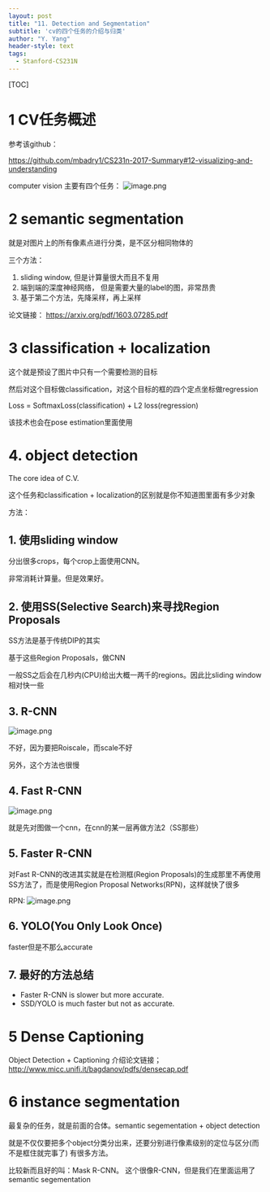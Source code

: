 ```yaml
---
layout: post
title: "11. Detection and Segmentation"
subtitle: 'cv的四个任务的介绍与归类'
author: "Y. Yang"
header-style: text
tags:
  - Stanford-CS231N
---
```


[TOC]

# 1 CV任务概述
参考该github：

https://github.com/mbadry1/CS231n-2017-Summary#12-visualizing-and-understanding

computer vision 主要有四个任务：
![image.png](https://i.loli.net/2019/09/23/HGuqp8ELbjv5Ma2.png)
# 2 semantic segmentation 

就是对图片上的所有像素点进行分类，是不区分相同物体的

三个方法：

1. sliding window, 但是计算量很大而且不复用
2. 端到端的深度神经网络， 但是需要大量的label的图，非常昂贵
3. 基于第二个方法，先降采样，再上采样

论文链接：
https://arxiv.org/pdf/1603.07285.pdf

# 3 classification + localization
这个就是预设了图片中只有一个需要检测的目标

然后对这个目标做classification，对这个目标的框的四个定点坐标做regression

Loss = SoftmaxLoss(classification) + L2 loss(regression)

该技术也会在pose estimation里面使用
# 4. object detection
The core idea of C.V.

这个任务和classification + localization的区别就是你不知道图里面有多少对象

方法：
## 1. 使用sliding window 
分出很多crops，每个crop上面使用CNN。

非常消耗计算量。但是效果好。

## 2. 使用SS(Selective Search)来寻找Region Proposals
SS方法是基于传统DIP的其实

基于这些Region Proposals，做CNN

一般SS之后会在几秒内(CPU)给出大概一两千的regions。因此比sliding window相对快一些

## 3. R-CNN
![image.png](https://i.loli.net/2019/09/23/5z2nvOTfIGkwYJ9.png)

不好，因为要把Roiscale，而scale不好

另外，这个方法也很慢

## 4. Fast R-CNN
![image.png](https://i.loli.net/2019/09/23/tZ68hcQx9DIjvbs.png)

就是先对图做一个cnn，在cnn的某一层再做方法2（SS那些）

## 5. Faster R-CNN
对Fast R-CNN的改进其实就是在检测框(Region Proposals)的生成那里不再使用SS方法了，而是使用Region Proposal Networks(RPN)，这样就快了很多

RPN:
![image.png](https://i.loli.net/2019/09/23/nQgasrRoyBJMqNY.png)

## 6. YOLO(You Only Look Once)
faster但是不那么accurate

## 7. 最好的方法总结
- Faster R-CNN is slower but more accurate.
- SSD/YOLO is much faster but not as accurate.

# 5 Dense Captioning
Object Detection + Captioning
介绍论文链接；
http://www.micc.unifi.it/bagdanov/pdfs/densecap.pdf

# 6 instance segmentation
最复杂的任务，就是前面的合体。semantic segementation + object detection

就是不仅仅要把多个object分类分出来，还要分别进行像素级别的定位与区分(而不是框住就完事了)
有很多方法。

比较新而且好的叫：Mask R-CNN。 这个很像R-CNN，但是我们在里面运用了semantic segementation

